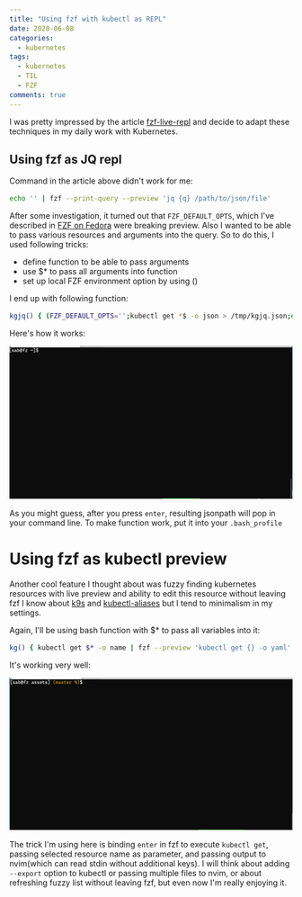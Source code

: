 ```yaml
---
title: "Using fzf with kubectl as REPL"
date: 2020-06-08
categories:
  - kubernetes
tags:
  - kubernetes
  - TIL
  - FZF
comments: true
---
```


I was pretty impressed by the article [fzf-live-repl](https://paweldu.dev/posts/fzf-live-repl/)
and decide to adapt these techniques in my daily work with Kubernetes.

## Using fzf as JQ repl

Command in the article above didn't work for me:
```bash
echo '' | fzf --print-query --preview 'jq {q} /path/to/json/file'
```

After some investigation, it turned out that `FZF_DEFAULT_OPTS`, which I've
described in [FZF on Fedora](https://sbulav.github.io/tools/fzf-on-fedora/#set-up-preview-in-bash)
were breaking preview. Also I wanted to be able to pass various resources and
arguments into the query. So to do this, I used following tricks:
* define function to be able to pass arguments
* use $* to pass all arguments into function
* set up local FZF environment option by using ()

I end up with following function:

```bash
kgjq() { (FZF_DEFAULT_OPTS='';kubectl get *$ -o json > /tmp/kgjq.json;echo ''  | fzf --print-query --preview 'jq {q} /tmp/kgjq.json';) }
```

Here's how it works:

![fzf-jq-repl](/assets/images/fzf-jq-repl.gif)

As you might guess, after you press `enter`, resulting jsonpath will pop in
your command line. To make function work, put it into your `.bash_profile`


# Using fzf as kubectl preview

Another cool feature I thought about was fuzzy finding kubernetes resources
with live preview and ability to edit this resource without leaving fzf
I know about [k9s](https://github.com/derailed/k9s) and [kubectl-aliases](https://github.com/ahmetb/kubectl-aliases)
but I tend to minimalism in my settings.

Again, I'll be using bash function with $* to pass all variables into it:

```bash
kg() { kubectl get $* -o name | fzf --preview 'kubectl get {} -o yaml' --bind "enter:execute(kubectl get {} -o yaml | nvim )"; }
```

It's working very well:

![fzf-kubectl-repl](/assets/images/fzf-kubectl-repl.gif)

The trick I'm using here is binding `enter` in fzf to execute `kubectl get`,
passing selected resource name as parameter, and passing output to nvim(which can
read stdin without additional keys). I will think about adding `--export` option
to kubectl or passing multiple files to nvim, or about refreshing fuzzy list without
leaving fzf, but even now I'm really enjoying it.
